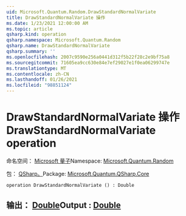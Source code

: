 ```yaml
---
uid: Microsoft.Quantum.Random.DrawStandardNormalVariate
title: DrawStandardNormalVariate 操作
ms.date: 1/23/2021 12:00:00 AM
ms.topic: article
qsharp.kind: operation
qsharp.namespace: Microsoft.Quantum.Random
qsharp.name: DrawStandardNormalVariate
qsharp.summary: ''
ms.openlocfilehash: 2007c9590e256a0441d312f5b22f28c2e9bf75a8
ms.sourcegitcommit: 71605ea9cc630e84e7ef29027e1f0ea06299747e
ms.translationtype: MT
ms.contentlocale: zh-CN
ms.lasthandoff: 01/26/2021
ms.locfileid: "98851124"
---
```

# <a name="drawstandardnormalvariate-operation"></a><span data-ttu-id="bf052-102">DrawStandardNormalVariate 操作</span><span class="sxs-lookup"><span data-stu-id="bf052-102">DrawStandardNormalVariate operation</span></span>

<span data-ttu-id="bf052-103">命名空间： [Microsoft 量子](xref:Microsoft.Quantum.Random)</span><span class="sxs-lookup"><span data-stu-id="bf052-103">Namespace: [Microsoft.Quantum.Random](xref:Microsoft.Quantum.Random)</span></span>

<span data-ttu-id="bf052-104">包： [QSharp。](https://nuget.org/packages/Microsoft.Quantum.QSharp.Core)</span><span class="sxs-lookup"><span data-stu-id="bf052-104">Package: [Microsoft.Quantum.QSharp.Core](https://nuget.org/packages/Microsoft.Quantum.QSharp.Core)</span></span>




```qsharp
operation DrawStandardNormalVariate () : Double
```


## <a name="output--double"></a><span data-ttu-id="bf052-105">输出： [Double](xref:microsoft.quantum.lang-ref.double)</span><span class="sxs-lookup"><span data-stu-id="bf052-105">Output : [Double](xref:microsoft.quantum.lang-ref.double)</span></span>

